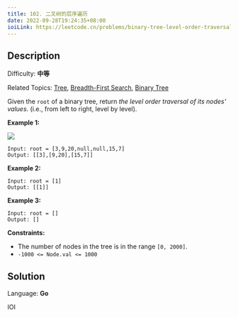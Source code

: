 ```yaml
---
title: 102. 二叉树的层序遍历
date: 2022-09-28T19:24:35+08:00
ioiLink: https://leetcode.cn/problems/binary-tree-level-order-traversal/
---
```


## Description

Difficulty: **中等**

Related Topics: [Tree](https://leetcode.cn/tag/https://leetcode.cn/tag/tree//), [Breadth-First Search](https://leetcode.cn/tag/https://leetcode.cn/tag/breadth-first-search//), [Binary Tree](https://leetcode.cn/tag/https://leetcode.cn/tag/binary-tree//)


Given the `root` of a binary tree, return _the level order traversal of its nodes' values_. (i.e., from left to right, level by level).

**Example 1:**

![](https://assets.leetcode.com/uploads/2021/02/19/tree1.jpg)

```
Input: root = [3,9,20,null,null,15,7]
Output: [[3],[9,20],[15,7]]
```

**Example 2:**

```
Input: root = [1]
Output: [[1]]
```

**Example 3:**

```
Input: root = []
Output: []
```

**Constraints:**

*   The number of nodes in the tree is in the range `[0, 2000]`.
*   `-1000 <= Node.val <= 1000`


## Solution

Language: **Go**

IOI
